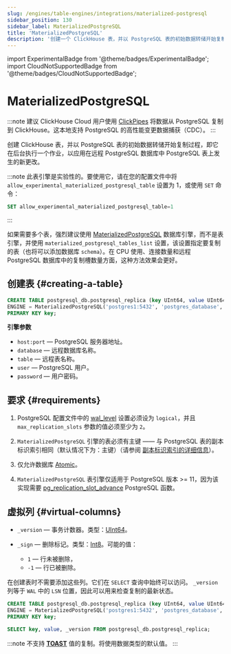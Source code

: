```yaml
---
slug: /engines/table-engines/integrations/materialized-postgresql
sidebar_position: 130
sidebar_label: MaterializedPostgreSQL
title: 'MaterializedPostgreSQL'
description: '创建一个 ClickHouse 表，并以 PostgreSQL 表的初始数据转储开始复制过程。'
---
```


import ExperimentalBadge from '@theme/badges/ExperimentalBadge';
import CloudNotSupportedBadge from '@theme/badges/CloudNotSupportedBadge';


# MaterializedPostgreSQL

<ExperimentalBadge/>
<CloudNotSupportedBadge/>

:::note
建议 ClickHouse Cloud 用户使用 [ClickPipes](/integrations/clickpipes) 将数据从 PostgreSQL 复制到 ClickHouse。这本地支持 PostgreSQL 的高性能变更数据捕获（CDC）。
:::

创建 ClickHouse 表，并以 PostgreSQL 表的初始数据转储开始复制过程，即它在后台执行一个作业，以应用在远程 PostgreSQL 数据库中 PostgreSQL 表上发生的新更改。

:::note
此表引擎是实验性的。要使用它，请在您的配置文件中将 `allow_experimental_materialized_postgresql_table` 设置为 1，或使用 `SET` 命令：
```sql
SET allow_experimental_materialized_postgresql_table=1
```
:::


如果需要多个表，强烈建议使用 [MaterializedPostgreSQL](../../../engines/database-engines/materialized-postgresql.md) 数据库引擎，而不是表引擎，并使用 `materialized_postgresql_tables_list` 设置，该设置指定要复制的表（也将可以添加数据库 `schema`）。在 CPU 使用、连接数量和远程 PostgreSQL 数据库中的复制槽数量方面，这种方法效果会更好。

## 创建表 {#creating-a-table}

``` sql
CREATE TABLE postgresql_db.postgresql_replica (key UInt64, value UInt64)
ENGINE = MaterializedPostgreSQL('postgres1:5432', 'postgres_database', 'postgresql_table', 'postgres_user', 'postgres_password')
PRIMARY KEY key;
```

**引擎参数**

- `host:port` — PostgreSQL 服务器地址。
- `database` — 远程数据库名称。
- `table` — 远程表名称。
- `user` — PostgreSQL 用户。
- `password` — 用户密码。

## 要求 {#requirements}

1. PostgreSQL 配置文件中的 [wal_level](https://www.postgresql.org/docs/current/runtime-config-wal.html) 设置必须设为 `logical`，并且 `max_replication_slots` 参数的值必须至少为 `2`。

2. `MaterializedPostgreSQL` 引擎的表必须有主键 —— 与 PostgreSQL 表的副本标识索引相同（默认情况下为：主键）（请参阅 [副本标识索引的详细信息](../../../engines/database-engines/materialized-postgresql.md#requirements)）。

3. 仅允许数据库 [Atomic](https://en.wikipedia.org/wiki/Atomicity_(database_systems))。

4. `MaterializedPostgreSQL` 表引擎仅适用于 PostgreSQL 版本 >= 11，因为该实现需要 [pg_replication_slot_advance](https://pgpedia.info/p/pg_replication_slot_advance.html) PostgreSQL 函数。

## 虚拟列 {#virtual-columns}

- `_version` — 事务计数器。类型：[UInt64](../../../sql-reference/data-types/int-uint.md)。

- `_sign` — 删除标记。类型：[Int8](../../../sql-reference/data-types/int-uint.md)。可能的值：
    - `1` — 行未被删除，
    - `-1` — 行已被删除。

在创建表时不需要添加这些列。它们在 `SELECT` 查询中始终可以访问。
`_version` 列等于 `WAL` 中的 `LSN` 位置，因此可以用来检查复制的最新状态。

``` sql
CREATE TABLE postgresql_db.postgresql_replica (key UInt64, value UInt64)
ENGINE = MaterializedPostgreSQL('postgres1:5432', 'postgres_database', 'postgresql_replica', 'postgres_user', 'postgres_password')
PRIMARY KEY key;

SELECT key, value, _version FROM postgresql_db.postgresql_replica;
```

:::note
不支持 [**TOAST**](https://www.postgresql.org/docs/9.5/storage-toast.html) 值的复制。将使用数据类型的默认值。
:::
